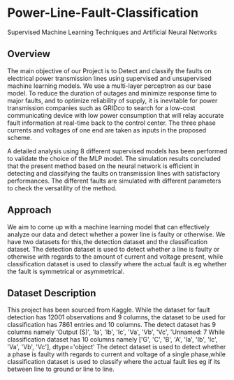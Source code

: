 # Power-Line-Fault-Classification
Supervised Machine Learning Techniques and Artificial Neural Networks
## Overview
The main objective of our Project is to Detect and classify the faults on electrical power transmission lines using supervised and unsupervised machine learning models. We use a multi-layer perceptron as our base model. 
To reduce the duration of outages and minimize response time to major faults, and to optimize reliability of supply, it is inevitable for power transmission companies such as GRIDco to search for a low-cost communicating device with low power consumption that will relay accurate fault information at real-time back to the control center.
The three phase currents and voltages of one end are taken as inputs in the proposed scheme.

A detailed analysis using 8 different supervised models has been performed to validate the choice of the MLP model. The simulation results concluded that the present method based on the neural network is efficient in detecting and classifying the faults on transmission lines with satisfactory performances. The different faults are simulated with different parameters to check the versatility of the method. 

## Approach
We aim to come up with a machine learning model that can effectively analyze our data and detect whether a power line is faulty or otherwise.
We have two datasets for this,the detection dataset and the classification dataset.
The detection dataset is used to detect whether a line is faulty or otherwise with regards to the amount of current and voltage present, while classification dataset is used to classify where the actual fault is.eg whether the fault is symmetrical or asymmetrical.



## Dataset Description

This project has been sourced from Kaggle. While the dataset for fault detection has 12001 observations and 9 columns, the dataset to be used for classification has 7861 entries and 10 columns.
The detect dataset has 9 columns namely
'Output (S)', 'Ia', 'Ib', 'Ic', 'Va', 'Vb', 'Vc', 'Unnamed: 7
While classification dataset has 10 columns namely
['G', 'C', 'B', 'A', 'Ia', 'Ib', 'Ic', 'Va', 'Vb', 'Vc'], dtype='object'
The detect dataset is used to detect whether a phase is faulty with regards to current and voltage of a single phase,while classification dataset is used to classify where the actual fault lies eg if its between line to ground or line to line.

